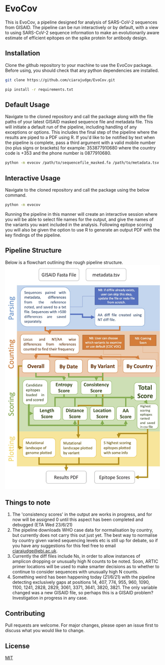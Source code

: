 # EvoCov
This is EvoCov, a pipeline designed for analysis of SARS-CoV-2 sequences from GISAID. The pipeline can be run interactively or by default, with a view to using SARS-CoV-2 sequence information to make an evolutionarily aware estimate of efficient epitopes on the spike protein for antibody design.

## Installation
Clone the github repository to your machine to use the EvoCov package. Before using, you should check that any python dependencies are installed.

```bash
git clone https://github.com/ciarajudge/EvoCov.git
```

```bash
pip install -r requirements.txt
```


## Default Usage
Navigate to the cloned repository and call the package along with the file paths of your latest GISAID masked sequence file and metadata file. This will initiate a default run of the pipeline, including handling of any exceptions or options. This includes the final step of the pipeline where the results are piped to a PDF using R. If you'd like to be notified by text when the pipeline is complete, pass a third argument with a valid mobile number (no plus signs or brackets) for example: 353877910680 where the country code is +353 and the phone number is 0877910680.

```bash
python -m evocov /path/to/sequencefile_masked.fa /path/to/metadata.tsv
```

## Interactive Usage
Navigate to the cloned repository and call the package using the below command.

```bash
python -m evocov
```

Running the pipeline in this manner will create an interactive session where you will be able to select file names for the output, and give the names of the variants you want included in the analysis. Following epitope scoring you will also be given the option to use R to generate an output PDF with the key findings of the pipeline.

## Pipeline Structure
Below is a flowchart outlining the rough pipeline structure.
![Image](pipelineflowchart.jpg)

## Things to note
1. The 'consistency scores' in the output are works in progress, and for now will be assigned 0 until this aspect has been completed and debugged (ETA Wed 23/6/21)
2. The pipeline downloads WHO case data for normalisation by country, but currently does not carry this out just yet. The best way to normalise by country given varied sequencing levels etc is still up for debate, so if you have any suggestions for this feel free to email ciarajudge@ebi.ac.uk.
3. Currently the diff files include Ns, in order to allow instances of amplicon dropping or unusually high N counts to be noted. Soon, ARTIC primer locations will be used to make smarter decisions as to whether to continue to consider sequences with unusually high N counts.
4. Something weird has been happening today (21/6/21) with the pipeline detecting exclusively gaps at positions 14, 407, 774, 955, 960, 1090, 1100, 1241, 2828, 2829, 3061, 3371, 3641, 3820, 3821. The only variable changed was a new GISAID file, so perhaps this is a GISAID problem? Investigation in progress in any case.

## Contributing
Pull requests are welcome. For major changes, please open an issue first to discuss what you would like to change.

## License
[MIT](https://choosealicense.com/licenses/mit/)

